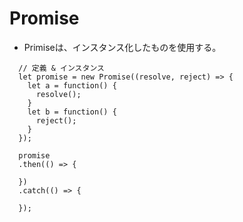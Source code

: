 # Promise
- Primiseは、インスタンス化したものを使用する。
```
  // 定義 & インスタンス
  let promise = new Promise((resolve, reject) => {
    let a = function() {
      resolve();
    }
    let b = function() {
      reject();
    }
  });

  promise
  .then(() => {

  })
  .catch(() => {

  });
```
